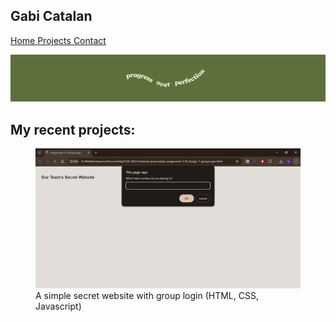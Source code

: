 ## Gabi Catalan

[Home ](index.md) 
[Projects ](projects.md) 
[Contact ](contact.md) 

![banner](banner.png)

## My recent projects:

<figure><a href="js-group-login.png"><img src="js-group-login.png" alt="screenshot of a simple secret website + login" width="450"></a><figcaption>A simple secret website with group login (HTML, CSS, Javascript)</figcaption></figure>